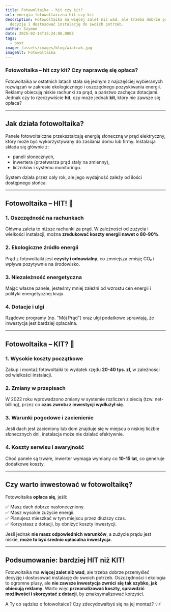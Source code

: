 ```yaml
---
title: Fotowoltaika - hit czy kit?
url: energia-fotowoltaiczna-hit-czy-kit
description: Fotowoltaika ma więcej zalet niż wad, ale trzeba dobrze przemyśleć
  decyzję i dostosować instalację do swoich potrzeb.
author: Szymon
date: 2025-02-14T15:24:00.000Z
tags:
  - post
image: /assets/images/blog/wiatrak.jpg
imageAlt: Fotowoltaika
---
```

### **Fotowoltaika – hit czy kit? Czy naprawdę się opłaca?**  

Fotowoltaika w ostatnich latach stała się jednym z najczęściej wybieranych rozwiązań w zakresie ekologicznego i oszczędnego pozyskiwania energii. Reklamy obiecują niskie rachunki za prąd, a państwo zachęca dotacjami. Jednak czy to rzeczywiście **hit**, czy może jednak **kit**, który nie zawsze się opłaca?  

---

## **Jak działa fotowoltaika?**  

Panele fotowoltaiczne przekształcają energię słoneczną w prąd elektryczny, który może być wykorzystywany do zasilania domu lub firmy. Instalacja składa się głównie z:  

- paneli słonecznych,  
- inwertera (przetwarza prąd stały na zmienny),  
- liczników i systemu monitoringu.  

System działa przez cały rok, ale jego wydajność zależy od ilości dostępnego słońca.  

---

## **Fotowoltaika – HIT!** 🚀  

### **1. Oszczędność na rachunkach**  
Główna zaleta to niższe rachunki za prąd. W zależności od zużycia i wielkości instalacji, można **zredukować koszty energii nawet o 80-90%**.  

### **2. Ekologiczne źródło energii**  
Prąd z fotowoltaiki jest **czysty i odnawialny**, co zmniejsza emisję CO₂ i wpływa pozytywnie na środowisko.  

### **3. Niezależność energetyczna**  
Mając własne panele, jesteśmy mniej zależni od wzrostu cen energii i polityki energetycznej kraju.  

### **4. Dotacje i ulgi**  
Rządowe programy (np. "Mój Prąd") oraz ulgi podatkowe sprawiają, że inwestycja jest bardziej opłacalna.  

---

## **Fotowoltaika – KIT?** 🤔  

### **1. Wysokie koszty początkowe**  
Zakup i montaż fotowoltaiki to wydatek rzędu **20-40 tys. zł**, w zależności od wielkości instalacji.  

### **2. Zmiany w przepisach**  
W 2022 roku wprowadzono zmiany w systemie rozliczeń z siecią (tzw. net-billing), przez co **czas zwrotu z inwestycji wydłużył się**.  

### **3. Warunki pogodowe i zacienienie**  
Jeśli dach jest zacieniony lub dom znajduje się w miejscu o niskiej liczbie słonecznych dni, instalacja może nie działać efektywnie.  

### **4. Koszty serwisu i awaryjność**  
Choć panele są trwałe, inwerter wymaga wymiany co **10-15 lat**, co generuje dodatkowe koszty.  

---

## **Czy warto inwestować w fotowoltaikę?**  

Fotowoltaika **opłaca się**, jeśli:  

✅ Masz dach dobrze nasłoneczniony.  
✅ Masz wysokie zużycie energii.  
✅ Planujesz mieszkać w tym miejscu przez dłuższy czas.  
✅ Korzystasz z dotacji, by obniżyć koszty inwestycji.  

Jeśli jednak **nie masz odpowiednich warunków**, a zużycie prądu jest niskie, **może to być średnio opłacalna inwestycja**.  

---

## **Podsumowanie: bardziej HIT niż KIT!**  

Fotowoltaika ma **więcej zalet niż wad**, ale trzeba dobrze przemyśleć decyzję i dostosować instalację do swoich potrzeb. Oszczędności i ekologia to ogromne plusy, ale **nie zawsze inwestycja zwróci się tak szybko, jak obiecują reklamy**. Warto więc **przeanalizować koszty, sprawdzić możliwości i skorzystać z dotacji**, by zmaksymalizować korzyści.  

A Ty co sądzisz o fotowoltaice? Czy zdecydowałbyś się na jej montaż? 💡⚡
